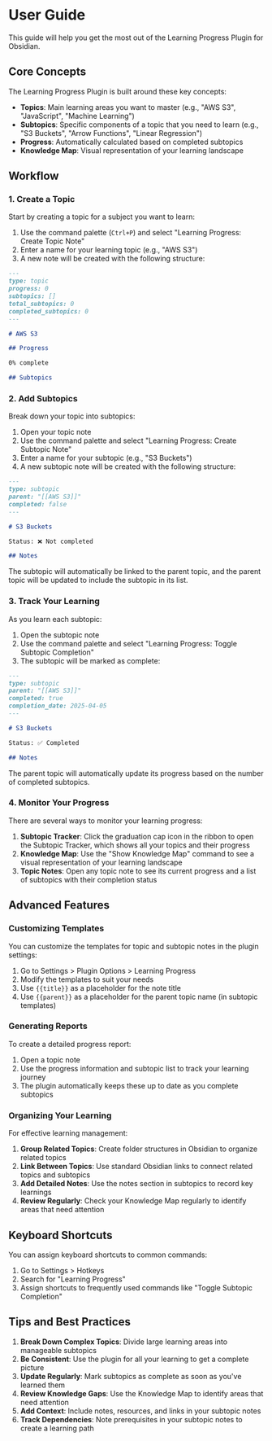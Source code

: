 # User Guide

This guide will help you get the most out of the Learning Progress Plugin for Obsidian.

## Core Concepts

The Learning Progress Plugin is built around these key concepts:

- **Topics**: Main learning areas you want to master (e.g., "AWS S3", "JavaScript", "Machine Learning")
- **Subtopics**: Specific components of a topic that you need to learn (e.g., "S3 Buckets", "Arrow Functions", "Linear Regression")
- **Progress**: Automatically calculated based on completed subtopics
- **Knowledge Map**: Visual representation of your learning landscape

## Workflow

### 1. Create a Topic

Start by creating a topic for a subject you want to learn:

1. Use the command palette (`Ctrl+P`) and select "Learning Progress: Create Topic Note"
2. Enter a name for your learning topic (e.g., "AWS S3")
3. A new note will be created with the following structure:

```markdown
---
type: topic
progress: 0
subtopics: []
total_subtopics: 0
completed_subtopics: 0
---

# AWS S3

## Progress

0% complete

## Subtopics

```

### 2. Add Subtopics

Break down your topic into subtopics:

1. Open your topic note
2. Use the command palette and select "Learning Progress: Create Subtopic Note"
3. Enter a name for your subtopic (e.g., "S3 Buckets")
4. A new subtopic note will be created with the following structure:

```markdown
---
type: subtopic
parent: "[[AWS S3]]"
completed: false
---

# S3 Buckets

Status: ❌ Not completed

## Notes

```

The subtopic will automatically be linked to the parent topic, and the parent topic will be updated to include the subtopic in its list.

### 3. Track Your Learning

As you learn each subtopic:

1. Open the subtopic note
2. Use the command palette and select "Learning Progress: Toggle Subtopic Completion"
3. The subtopic will be marked as complete:

```markdown
---
type: subtopic
parent: "[[AWS S3]]"
completed: true
completion_date: 2025-04-05
---

# S3 Buckets

Status: ✅ Completed

## Notes

```

The parent topic will automatically update its progress based on the number of completed subtopics.

### 4. Monitor Your Progress

There are several ways to monitor your learning progress:

1. **Subtopic Tracker**: Click the graduation cap icon in the ribbon to open the Subtopic Tracker, which shows all your topics and their progress
2. **Knowledge Map**: Use the "Show Knowledge Map" command to see a visual representation of your learning landscape
3. **Topic Notes**: Open any topic note to see its current progress and a list of subtopics with their completion status

## Advanced Features

### Customizing Templates

You can customize the templates for topic and subtopic notes in the plugin settings:

1. Go to Settings > Plugin Options > Learning Progress
2. Modify the templates to suit your needs
3. Use `{{title}}` as a placeholder for the note title
4. Use `{{parent}}` as a placeholder for the parent topic name (in subtopic templates)

### Generating Reports

To create a detailed progress report:

1. Open a topic note
2. Use the progress information and subtopic list to track your learning journey
3. The plugin automatically keeps these up to date as you complete subtopics

### Organizing Your Learning

For effective learning management:

1. **Group Related Topics**: Create folder structures in Obsidian to organize related topics
2. **Link Between Topics**: Use standard Obsidian links to connect related topics and subtopics
3. **Add Detailed Notes**: Use the notes section in subtopics to record key learnings
4. **Review Regularly**: Check your Knowledge Map regularly to identify areas that need attention

## Keyboard Shortcuts

You can assign keyboard shortcuts to common commands:

1. Go to Settings > Hotkeys
2. Search for "Learning Progress"
3. Assign shortcuts to frequently used commands like "Toggle Subtopic Completion"

## Tips and Best Practices

1. **Break Down Complex Topics**: Divide large learning areas into manageable subtopics
2. **Be Consistent**: Use the plugin for all your learning to get a complete picture
3. **Update Regularly**: Mark subtopics as complete as soon as you've learned them
4. **Review Knowledge Gaps**: Use the Knowledge Map to identify areas that need attention
5. **Add Context**: Include notes, resources, and links in your subtopic notes
6. **Track Dependencies**: Note prerequisites in your subtopic notes to create a learning path
